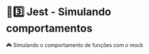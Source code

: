 # :sunrise::three: Jest - Simulando comportamentos

:video_game: Simulando o comportamento de funções com o mock
